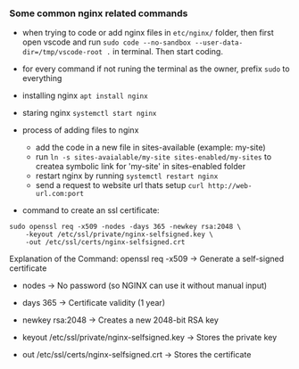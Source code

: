 ### Some common nginx related commands

- when trying to code or add nginx files in `etc/nginx/` folder, then first open vscode and run `sudo code --no-sandbox --user-data-dir=/tmp/vscode-root .` in terminal. Then start coding. 

- for every command if not runing the terminal as the owner, prefix `sudo` to everything

- installing nginx `apt install nginx`
- staring nginx `systemctl start nginx `
- process of adding files to nginx

  - add the code in a new file in sites-available (example: my-site)
  - run `ln -s sites-avaialable/my-site sites-enabled/my-sites` to createa symbolic link for 'my-site' in sites-enabled folder
  - restart nginx by running `systemctl restart nginx`
  - send a request to website url thats setup `curl http://web-url.com:port`

- command to create an ssl certificate:

```
sudo openssl req -x509 -nodes -days 365 -newkey rsa:2048 \
    -keyout /etc/ssl/private/nginx-selfsigned.key \
    -out /etc/ssl/certs/nginx-selfsigned.crt
```

Explanation of the Command:
openssl req -x509 → Generate a self-signed certificate

- nodes → No password (so NGINX can use it without manual input)

- days 365 → Certificate validity (1 year)

- newkey rsa:2048 → Creates a new 2048-bit RSA key

- keyout /etc/ssl/private/nginx-selfsigned.key → Stores the private key

- out /etc/ssl/certs/nginx-selfsigned.crt → Stores the certificate
